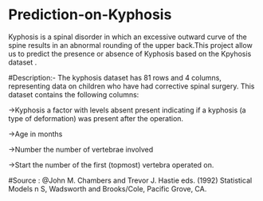 # Prediction-on-Kyphosis
Kyphosis is a spinal disorder in which an excessive outward curve of the spine results in an abnormal rounding of the upper back.This project allow us to predict the presence or absence of Kyphosis based on the Kpyhosis dataset .

#Description:-
The kyphosis dataset has 81 rows and 4 columns, representing data on children who have had corrective spinal surgery. This dataset contains the following columns:

->Kyphosis
a factor with levels absent present indicating if a kyphosis (a type of deformation) was present after the operation.

->Age
in months

->Number
the number of vertebrae involved

->Start
the number of the first (topmost) vertebra operated on.

#Source : @John M. Chambers and Trevor J. Hastie eds. (1992) Statistical Models n S, Wadsworth and Brooks/Cole, Pacific Grove, CA.
